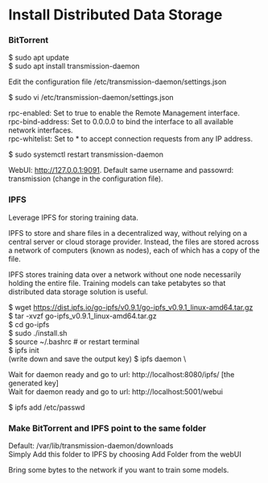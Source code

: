 # Install Distributed Data Storage

### BitTorrent

$ sudo apt update \
$ sudo apt install transmission-daemon

Edit the configuration file /etc/transmission-daemon/settings.json

$ sudo vi /etc/transmission-daemon/settings.json

  rpc-enabled: Set to true to enable the Remote Management interface. \
  rpc-bind-address: Set to 0.0.0.0 to bind the interface to all available network interfaces. \
  rpc-whitelist: Set to * to accept connection requests from any IP address.

$ sudo systemctl restart transmission-daemon

WebUI: http://127.0.0.1:9091. Default same username and passowrd: transmission (change in the configuration file).

### IPFS

Leverage IPFS for storing training data. 

IPFS to store and share files in a decentralized way, without relying on a central server or cloud storage provider. Instead, the files are stored across a network of computers (known as nodes), each of which has a copy of the file.

IPFS stores training data over a network without one node necessarily holding the entire file. Training models can take petabytes so that distributed data storage solution is useful.

$ wget https://dist.ipfs.io/go-ipfs/v0.9.1/go-ipfs_v0.9.1_linux-amd64.tar.gz \
$ tar -xvzf go-ipfs_v0.9.1_linux-amd64.tar.gz \
$ cd go-ipfs \
$ sudo ./install.sh \
$ source ~/.bashrc  # or restart terminal \
$ ipfs init \
(write down and save the output key)
$ ipfs daemon \

Wait for daemon ready and go to url: http://localhost:8080/ipfs/ [the generated key] \
Wait for daemon ready and go to url: http://localhost:5001/webui

$ ipfs add /etc/passwd

### Make BitTorrent and IPFS point to the same folder

Default: /var/lib/transmission-daemon/downloads \
Simply Add this folder to IPFS by choosing Add Folder from the webUI

Bring some bytes to the network if you want to train some models.
